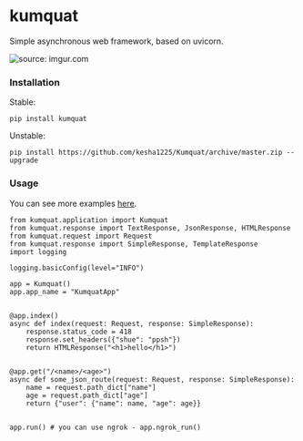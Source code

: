 # kumquat

Simple asynchronous web framework, based on uvicorn.
  
<img src="https://i.imgur.com/8iU3Ex6l.jpg" title="source: imgur.com" />

### Installation

Stable:
```
pip install kumquat
```

Unstable:
```
pip install https://github.com/kesha1225/Kumquat/archive/master.zip --upgrade
```

### Usage

You can see more examples [here](./examples).

```python3
from kumquat.application import Kumquat
from kumquat.response import TextResponse, JsonResponse, HTMLResponse
from kumquat.request import Request
from kumquat.response import SimpleResponse, TemplateResponse
import logging

logging.basicConfig(level="INFO")

app = Kumquat()
app.app_name = "KumquatApp"


@app.index()
async def index(request: Request, response: SimpleResponse):
    response.status_code = 418
    response.set_headers({"shue": "ppsh"})
    return HTMLResponse("<h1>hello</h1>")


@app.get("/<name>/<age>")
async def some_json_route(request: Request, response: SimpleResponse):
    name = request.path_dict["name"]
    age = request.path_dict["age"]
    return {"user": {"name": name, "age": age}}


app.run() # you can use ngrok - app.ngrok_run()

```
